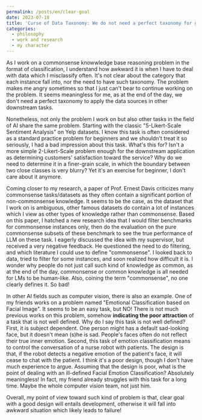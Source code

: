 ```yaml
---
permalink: /posts/en/clear-goal
date: 2023-07-18
title: 'Curse of Data Taxonomy: We do not need a perfect taxonomy for good applications'
categories:
  - philosophy
  - work and research
  - my character
---
```


As I work on a commonsense knowwledge base reasoning problem in the format of classification, I understand how awkward it is when I have to deal with data which I misclassify often. It's not clear about the category that each instance fall into, nor the need to have such taxonomy. The problem makes me angry sometimes so that I just can't bear to continue working on the problem. It seems meaningless for me, as at the end of the day, we don't need a perfect taxonomy to apply the data sources in other downstream tasks.

Nonetheless, not only the problem I work on but also other tasks in the field of AI share the same problem. Starting with the classic "5-Likert-Scale Sentiment Analysis" on Yelp datasets. I know this task is often considered as a standard practice problem for beginners and we shouldn't treat it so seriously, I had a bad impression about this task. What's this for? Isn't a more simple 2-Likert-Scale problem enough for the downstream application as determining customers' satisfaction toward the service? Why do we need to determine it in a finer-grain scale, in which the boundary between two close classes is very blurry? Yet it's an exercise for beginner, I don't care about it anymore.

Coming closer to my research, a paper of Prof. Ernest Davis criticizes many commonsense tasks/datasets as they often contain a significant portion of non-commonsense knowledge. It seems to be the case, as the dataset that I work on is ambiguous, other famous datasets do contain a lot of instances which I view as other types of knowledge rather than commonsense. Based on this paper, I hatched a new research idea that I would filter benchmarks for commonsense instances only, then do the evaluation on the pure commonsense subsets of these benchmark to see the true performance of LLM on these task. I eagerly discussed the idea with my supervisor, but received a very negative feedback. He questioned the need to do filtering, and which literature I could use to define "commonsense". I looked back to data, tried to filter for some instances, and soon realized how difficult it is. I wonder why people do not just call such kind of knowledge as common, as at the end of the day, commonsense or common knowledge is all needed for LMs to be human-like. Also, coining the term "commonsense", no one clearly defines it. So bad!

In other AI fields such as computer vision, there is also an example. One of my friends works on a problem named "Emotional Classification based on Facial Image". It seems to be an easy task, but NO! There is not much previous works on this problem, somehow **indicating the poor attraction** of a task that is not well defined. Why do I say this task is not well defined? First, it is subject dependent. One person might has a default sad-looking face, but it doesn't mean (s)he is sad. People's faces often do not reflect their true inner emotion. Second, this task of emotion classification means to control the conversation of a nurse robot with patients. The design is that, if the robot detects a negative emotion of the patient's face, it will cease to chat with the patient. I think it's a poor design, though I don't have much experience to argue. Assuming that the design is poor, what is the point of dealing with an ill-defined Facial Emotion Classification? Absolutely meaningless! In fact, my friend already struggles with this task for a long time. Maybe the whole computer vision team, not just him.

Overall, my point of view toward such kind of problem is that, clear goal with a good design will entails development, otherwise it will fall into awkward situation which likely leads to failure!